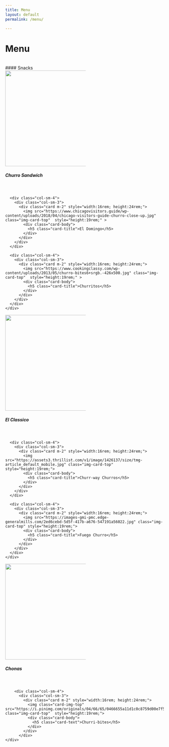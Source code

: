```yaml
---
title: Menu
layout: default
permalink: /menu/

---
```


# Menu
<br>
#### Snacks
<div class="container-fluid content-row">
    <div class="row">
      <div class="col-sm-4">
        <div class="col-sm-3">
          <div class="card m-2" style="width:16rem; height:24rem;">
            <img src="https://roaminghunger.com/img/trucks/original/23659/5c8c0b71-1174-4361-92f8-5a1e46204482.jpg" class="img-card-top"  style="height:19rem;" >
            <div class="card-body">
              <h5 class="card-title">Churro Sandwich</h5>
            </div>
          </div>
        </div>
      </div>

      <div class="col-sm-4">
        <div class="col-sm-3">
          <div class="card m-2" style="width:16rem; height:24rem;">
            <img src="https://www.chicagovisitors.guide/wp-content/uploads/2018/04/chicago-visitors-guide-churro-close-up.jpg" class="img-card-top"  style="height:19rem;" >
            <div class="card-body">
              <h5 class="card-title">El Domingo</h5>
            </div>
          </div>
        </div>
      </div>

      <div class="col-sm-4">
        <div class="col-sm-3">
          <div class="card m-2" style="width:16rem; height:24rem;">
            <img src="https://www.cookingclassy.com/wp-content/uploads/2013/05/churro-bites6+srgb.-426x500.jpg" class="img-card-top"  style="height:19rem;" >
            <div class="card-body">
              <h5 class="card-title">Churritos</h5>
            </div>
          </div>
        </div>
      </div>
    </div>
</div>


<div class="container-fluid content-row">
    <div class="row">
      <div class="col-sm-4">
        <div class="col-sm-3">
          <div class="card m-2" style="width:16rem; height:24rem;">
            <img src="https://media1.popsugar-assets.com/files/thumbor/nLfhxa4OyPyTGfVzDNqcJYDJxj4/fit-in/550x550/filters:format_auto-!!-:strip_icc-!!-/2014/08/06/849/n/1922195/d9089d1be38be8bf_Churro_Ice_Cream_Sandwich_WIDE/i/Churro-Ice-Cream-Sandwich-Recipe.jpg" class="img-card-top" style="height:19rem;">
            <div class="card-body">
              <h5 class="card-title">El Classico</h5>
            </div>
          </div>
        </div>
      </div>

      <div class="col-sm-4">
        <div class="col-sm-3">
          <div class="card m-2" style="width:16rem; height:24rem;">
            <img src="https://assets3.thrillist.com/v1/image/1426137/size/tmg-article_default_mobile.jpg" class="img-card-top" style="height:19rem;">
            <div class="card-body">
              <h5 class="card-title">Churr-way Churros</h5>
            </div>
          </div>
        </div>
      </div>

      <div class="col-sm-4">
        <div class="col-sm-3">
          <div class="card m-2" style="width:16rem; height:24rem;">
            <img src="https://images-gmi-pmc.edge-generalmills.com/2ed6cebd-5d5f-417b-a676-547191a56022.jpg" class="img-card-top" style="height:19rem;">
            <div class="card-body">
              <h5 class="card-title">Fuego Churro</h5>
            </div>
          </div>
        </div>
      </div>
    </div>
</div>



<div class="container-fluid content-row">
    <div class="row">
      <div class="col-sm-4">
        <div class="col-sm-3">
          <div class="card m-2" style="width:16rem; height:24rem;">
            <img class="card-img-top" src="https://www.dessarts.com/wp-content/uploads/2019/04/Baked-Churros_600px-480x480.jpg" class="img-card-top"  style="height:19rem;">
            <div class="card-body">
              <h5 class="card-text">Chonas</h5>
            </div>
          </div>
        </div>

        <div class="col-sm-4">
          <div class="col-sm-3">
            <div class="card m-2" style="width:16rem; height:24rem;">
              <img class="card-img-top" src="https://i.pinimg.com/originals/04/66/65/0466655a11d1c0c8759d00e7f519aa40.jpg" class="img-card-top"  style="height:19rem;">
              <div class="card-body">
                <h5 class="card-text">Churri-bites</h5>
              </div>
            </div>
          </div>
    </div>
</div>
